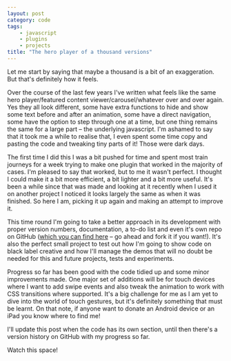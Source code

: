 ```yaml
---
layout: post
category: code
tags:
    - javascript
    - plugins
    - projects
title: "The hero player of a thousand versions"
---
```


Let me start by saying that maybe a thousand is a bit of an exaggeration. But that's definitely how it feels.

Over the course of the last few years I've written what feels like the same hero player/featured content viewer/carousel/whatever over and over again. Yes they all look different, some have extra functions to hide and show some text before and after an animation, some have a direct navigation, some have the option to step through one at a time, but one thing remains the same for a large part – the underlying javascript. I'm ashamed to say that it took me a while to realise that, I even spent some time copy and pasting the code and tweaking tiny parts of it! Those were dark days.

The first time I did this I was a bit pushed for time and spent most train journeys for a week trying to make one plugin that worked in the majority of cases. I'm pleased to say that worked, but to me it wasn't perfect. I thought I could make it a bit more efficient, a bit lighter and a bit more useful. It's been a while since that was made and looking at it recently when I used it on another project I noticed it looks largely the same as when it was finished. So here I am, picking it up again and making an attempt to improve it.

This time round I'm going to take a better approach in its development with proper version numbers, documentation, a to-do list and even it's own repo on GitHub ([which you can find here](https://github.com/donofkarma/hero-player) – go ahead and fork it if you want!). It's also the perfect small project to test out how I'm going to show code on black label creative and how I'll manage the demos that will no doubt be needed for this and future projects, tests and experiments.

Progress so far has been good with the code tidied up and some minor improvements made. One major set of additions will be for touch devices where I want to add swipe events and also tweak the animation to work with CSS transitions where supported. It's a big challenge for me as I am yet to dive into the world of touch gestures, but it's definitely something that must be learnt. On that note, if anyone want to donate an Android device or an iPad you know where to find me!

I'll update this post when the code has its own section, until then there's a version history on GitHub with my progress so far.

Watch this space!